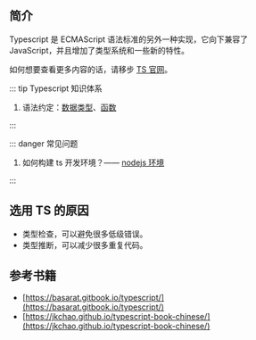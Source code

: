 ## 简介

Typescript 是 ECMAScript 语法标准的另外一种实现，它向下兼容了 JavaScript，并且增加了类型系统和一些新的特性。

如何想要查看更多内容的话，请移步 [TS 官网](https://www.typescriptlang.org/)。

::: tip Typescript 知识体系

1. 语法约定：[数据类型](./grammar/data-type.md)、[函数](./grammar/function.md)

<!-- 1. 类型系统: [接口](/packages/ts/type-system#什么是接口)、[泛型](/packages/ts/type-system#什么是泛型)
2. 新增语法：
   - 运算符：[空值合并 ??](/packages/ts/grammar.md#空值合并) -->

:::

::: danger 常见问题

1. 如何构建 ts 开发环境？—— [nodejs 环境](./issues/env-nodejs.md)

:::

## 选用 TS 的原因

- 类型检查，可以避免很多低级错误。
- 类型推断，可以减少很多重复代码。

## 参考书籍

- [https://basarat.gitbook.io/typescript/](https://basarat.gitbook.io/typescript/)
- [https://jkchao.github.io/typescript-book-chinese/](https://jkchao.github.io/typescript-book-chinese/)
